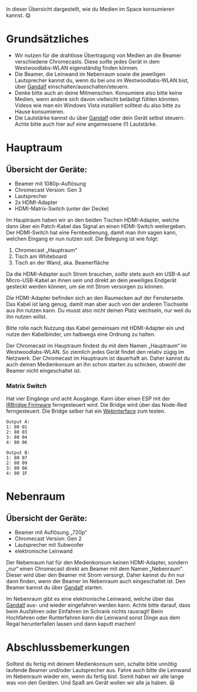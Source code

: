 In dieser Übersicht dargestellt, wie du Medien im Space konsumieren kannst. 😋

# Grundsätzliches 
- Wir nutzen für die drahtlose Übertragung von Medien an die Beamer verschiedene Chromecasts. Diese *sollte* jedes Gerät in dem Westwoodlabs-WLAN eigenständig finden können. 
- Die Beamer, die Leinwand im Nebenraum sowie die jeweiligen Lautsprecher kannst du, wenn du bei uns im Westwoodlabs-WLAN bist, über [Gandalf](https://gandalf.wwlabs.space/) einschalten/ausschalten/steuern. 
- Denke bitte auch an deine Mitmenschen. Konsumiere also bitte keine Medien, wenn andere sich davon vielleicht belästigt fühlen könnten. Videos wie man ein Windows Vista installiert solltest du also bitte zu Hause konsumieren.
- Die Lautstärke kannst du über [Gandalf](https://gandalf.wwlabs.space/)  oder dein Gerät selbst steuern. Achte bitte auch hier auf eine angemessene (!) Lautstärke.

# Hauptraum

## Übersicht der Geräte:
- Beamer mit 1080p-Auflösung
- Chromecast Version: Gen 3
- Lautsprecher 
- 2x HDMI-Adapter 
- HDMI-Matrix-Switch (unter der Decke)

Im Hauptraum haben wir an den beiden Tischen HDMI-Adapter, welche dann über ein Patch-Kabel das Signal an einen HDMI-Switch weitergeben. Der HDMI-Switch hat eine Fernbedienung, damit man ihm sagen kann, welchen Eingang er nun nutzen soll. Die Belegung ist wie folgt:

1. Chromecast „Hauptraum“
2. Tisch am Whiteboard
3. Tisch an der Wand, aka. Beamerfläche


Da die HDMI-Adapter auch Strom brauchen, *sollte* stets auch ein USB-A auf Micro-USB-Kabel an ihnen sein und direkt an dein jeweiliges Endgerät gesteckt werden können, um sie mit Strom versorgen zu können. 

Die HDMI-Adapter befinden sich an den Raumecken auf der Fensterseite. Das Kabel ist lang genug, damit man aber auch von der anderen Tischseite aus ihn nutzen kann. Du musst also nicht deinen Platz wechseln, nur weil du ihn nutzen willst.

Bitte rolle nach Nutzung das Kabel gemeinsam mit HDMI-Adapter ein und nutze den Kabelbinder, um halbwegs eine Ordnung zu halten. 

Der Chromecast im Hauptraum findest du mit dem Namen „Hauptraum“ im Westwoodlabs-WLAN. So ziemlich jedes Gerät findet den relativ zügig im Netzwerk. Der Chromecast im Hauptraum ist dauerhaft an. Daher kannst du auch deinen Medienkonsum an ihn schon starten zu schicken, obwohl der Beamer nicht eingeschaltet ist.

### Matrix Switch
Hat vier Eingänge und acht Ausgänge. Kann über einen ESP mit der [IRBridge Firmware](https://github.com/foorschtbar/IRBridge) ferngesteuert wird. Die Bridge wird über das Node-Red ferngesteuert. Die Bridge selber hat ein [Webinterface](http://irbridge1.wwlabs.space) zum testen.
```
Output A:
1: 80 01
2: 80 03
3: 80 04
4: 80 06

Output B:
1: 80 07
2: 80 09
3: 80 0A
4: 80 1F
```

# Nebenraum 

## Übersicht der Geräte:
- Beamer mit Auflösung „720p“
- Chromecast Version: Gen 2
- Lautsprecher mit Subwoofer
- elektronische Leinwand 

Der Nebenraum hat für den Medienkonsum keinen HDMI-Adapter, sondern „nur“ einen Chromecast direkt am Beamer mit dem Namen „Nebenraum“. Dieser wird über den Beamer mit Strom versorgt. Daher kannst du ihn nur dann finden, wenn der Beamer im Nebenraum auch eingeschaltet ist. Den Beamer kannst du über [Gandalf](https://gandalf.wwlabs.space/) starten. 

Im Nebenraum gibt es eine elektronische Leinwand, welche über das [Gandalf](https://gandalf.wwlabs.space/)  aus- und wieder eingefahren werden kann. Achte bitte darauf, dass beim Ausfahren oder Einfahren im Schrank nichts rausragt! Beim Hochfahren oder Runterfahren *kann* die Leinwand sonst Dinge aus dem Regal herunterfallen lassen und dann kaputt machen! 


# Abschlussbemerkungen

Solltest du fertig mit deinem Medienkonsum sein, schalte bitte unnötig laufende Beamer und/oder Lautsprecher aus. Fahre auch bitte die Leinwand im Nebenraum wieder ein, wenn du fertig bist. Somit haben wir alle lange was von den Geräten. Und Spaß am Gerät wollen wir alle ja haben. 😃 
